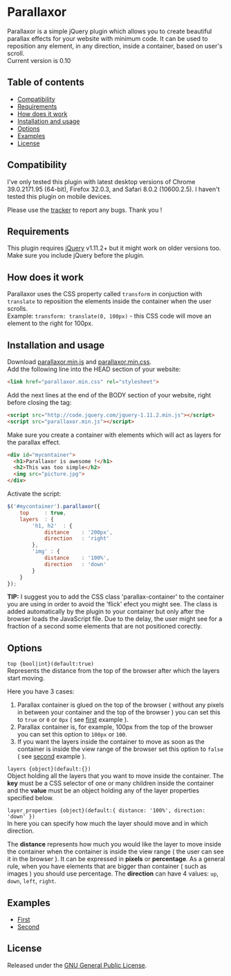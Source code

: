 Parallaxor
=============

Parallaxor is a simple jQuery plugin which allows you to create beautiful parallax effects for your website with minimum code. It can be used to reposition any element, in any direction, inside a container, based on user's scroll.  
Current version is 0.10

Table of contents
-------------
* [Compatibility](#compatibility)
* [Requirements](#requirements)
* [How does it work](#how-does-it-work)
* [Installation and usage](#installation-and-usage)
* [Options](#options)
* [Examples](#examples)
* [License](#license)

Compatibility
-------------

I've only tested this plugin with latest desktop versions of Chrome 39.0.2171.95 (64-bit), Firefox 32.0.3, and Safari 8.0.2 (10600.2.5). I haven't tested this plugin on mobile devices.  
  
Please use the [tracker](https://github.com/alexandrubau/parallaxor/issues) to report any bugs. Thank you !

Requirements
-------------

This plugin requires [jQuery](http://jquery.com) v1.11.2+ but it might work on older versions too. Make sure you include jQuery before the plugin.

How does it work
-------------
Parallaxor uses the CSS property called `transform` in conjuction with `translate` to reposition the elements inside the container when the user scrolls.  
Example: `transform: translate(0, 100px)` - this CSS code will move an element to the right for 100px.

Installation and usage
-------------
Download [parallaxor.min.js](https://raw.githubusercontent.com/alexandrubau/parallaxor/master/jquery.parallaxor.min.js) and [parallaxor.min.css](https://raw.githubusercontent.com/alexandrubau/parallaxor/master/jquery.parallaxor.min.css).  
Add the following line into the HEAD section of your website:  
```html
<link href="parallaxor.min.css" rel="stylesheet">
```
Add the next lines at the end of the BODY section of your website, right before closing the tag:  
```html
<script src="http://code.jquery.com/jquery-1.11.2.min.js"></script>
<script src="parallaxor.min.js"></script>
```
Make sure you create a container with elements which will act as layers for the parallax effect.  
```html
<div id="mycontainer">
  <h1>Parallaxor is awesome !</h1>
  <h2>This was too simple</h2>
  <img src="picture.jpg">
</div>
```
Activate the script: 
```javascript
$('#mycontainer').parallaxor({
    top     : true,
    layers  : {
        'h1, h2'  : {
            distance    : '200px',
            direction   : 'right'
        },
        'img' : {
            distance    : '100%',
            direction   : 'down'
        }
    }
});
```
**TIP:** I suggest you to add the CSS class 'parallax-container' to the container you are using in order to avoid the 'flick' efect you might see. The class is added automatically by the plugin to your container but only after the browser loads the JavaScript file. Due to the delay, the user might see for a fraction of a second some elements that are not positioned corectly.

Options
-------------
`top {bool|int}(default:true)`  
Represents the distance from the top of the browser after which the layers start moving.  

Here you have 3 cases:  
1. Parallax container is glued on the top of the browser ( without any pixels in between your container and the top of the browser ) you can set this to `true` or `0` or `0px` ( see [first](#examples) example ).  
2. Parallax container is, for example, 100px from the top of the browser you can set this option to `100px` or `100`.  
3. If you want the layers inside the container to move as soon as the container is inside the view range of the browser set this option to `false` ( see [second](#examples) example ).  

`layers {object}(default:{})`  
Object holding all the layers that you want to move inside the container. The **key** must be a CSS selector of one or many children inside the container and the **value** must be an object holding any of the layer properties specified below.  

`layer_properties {object}(default:{ distance: '100%', direction: 'down' })`  
In here you can specify how much the layer should move and in which direction.  

The **distance** represents how much you would like the layer to move inside the container when the container is inside the view range ( the user can see it in the browser ). It can be expressed in **pixels** or **percentage**. As a general rule, when you have elements that are bigger than container ( such as images ) you should use percentage. The **direction** can have 4 values: `up`, `down`, `left`, `right`.

Examples
-------------
* [First](http://alexandrubau.github.io/parallaxor/examples/first/index.html)
* [Second](http://alexandrubau.github.io/parallaxor/examples/second/index.html)

License
-------------
Released under the [GNU General Public License]( http://www.gnu.org/copyleft/gpl.html ).
